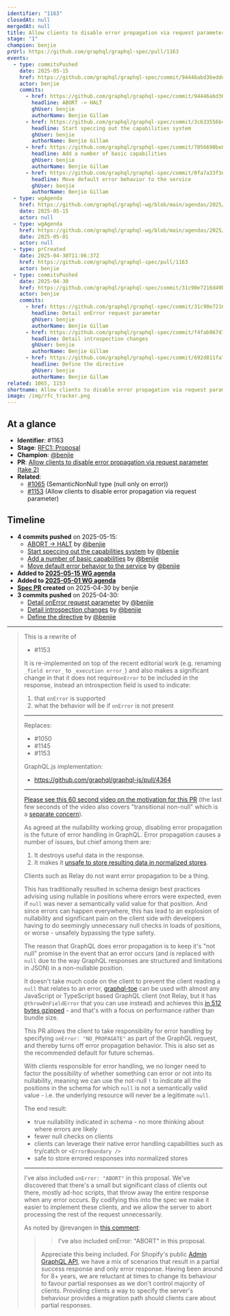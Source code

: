 ```yaml
---
identifier: "1163"
closedAt: null
mergedAt: null
title: Allow clients to disable error propagation via request parameter (take 2)
stage: "1"
champion: benjie
prUrl: https://github.com/graphql/graphql-spec/pull/1163
events:
  - type: commitsPushed
    date: 2025-05-15
    href: https://github.com/graphql/graphql-spec/commit/94446abd36edde953c33e388d06a00d43a3f03d5
    actor: benjie
    commits:
      - href: https://github.com/graphql/graphql-spec/commit/94446abd36edde953c33e388d06a00d43a3f03d5
        headline: ABORT -> HALT
        ghUser: benjie
        authorName: Benjie Gillam
      - href: https://github.com/graphql/graphql-spec/commit/3c633556b4d60e7b61a6945a3438d2f043878ef9
        headline: Start speccing out the capabilities system
        ghUser: benjie
        authorName: Benjie Gillam
      - href: https://github.com/graphql/graphql-spec/commit/7056690be839020447178f1969e6bf9682109be2
        headline: Add a number of basic capabilities
        ghUser: benjie
        authorName: Benjie Gillam
      - href: https://github.com/graphql/graphql-spec/commit/0fa7a33f3e004730a98d2924b9f67a49ca9e8b46
        headline: Move default error behavior to the service
        ghUser: benjie
        authorName: Benjie Gillam
  - type: wgAgenda
    href: https://github.com/graphql/graphql-wg/blob/main/agendas/2025/05-May/15-wg-secondary-eu.md
    date: 2025-05-15
    actor: null
  - type: wgAgenda
    href: https://github.com/graphql/graphql-wg/blob/main/agendas/2025/05-May/01-wg-primary.md
    date: 2025-05-01
    actor: null
  - type: prCreated
    date: 2025-04-30T11:06:37Z
    href: https://github.com/graphql/graphql-spec/pull/1163
    actor: benjie
  - type: commitsPushed
    date: 2025-04-30
    href: https://github.com/graphql/graphql-spec/commit/31c90e7216d49b3f0bbf697c9630edc21369bb53
    actor: benjie
    commits:
      - href: https://github.com/graphql/graphql-spec/commit/31c90e7216d49b3f0bbf697c9630edc21369bb53
        headline: Detail onError request parameter
        ghUser: benjie
        authorName: Benjie Gillam
      - href: https://github.com/graphql/graphql-spec/commit/f4fab967d1040b8ea28e583f428cd280f7197047
        headline: Detail introspection changes
        ghUser: benjie
        authorName: Benjie Gillam
      - href: https://github.com/graphql/graphql-spec/commit/692d811fa7895108af0c959d473e056b327ebab5
        headline: Define the directive
        ghUser: benjie
        authorName: Benjie Gillam
related: 1065, 1153
shortname: Allow clients to disable error propagation via request parameter (take 2)
image: /img/rfc_tracker.png
---
```


## At a glance

- **Identifier**: #1163
- **Stage**: [RFC1: Proposal](https://github.com/graphql/graphql-spec/blob/main/CONTRIBUTING.md#stage-1-proposal)
- **Champion**: [@benjie](https://github.com/benjie)
- **PR**: [Allow clients to disable error propagation via request parameter (take 2)](https://github.com/graphql/graphql-spec/pull/1163)
- **Related**:
  - [#1065](/rfcs/1065 "SemanticNonNull type (null only on error) / RFC0") (SemanticNonNull type (null only on error))
  - [#1153](/rfcs/1153 "Allow clients to disable error propagation via request parameter / RFCX") (Allow clients to disable error propagation via request parameter)

<!-- BEGIN_CUSTOM_TEXT -->



<!-- END_CUSTOM_TEXT -->

## Timeline

- **4 commits pushed** on 2025-05-15:
  - [ABORT -&#x3e; HALT](https://github.com/graphql/graphql-spec/commit/94446abd36edde953c33e388d06a00d43a3f03d5) by [@benjie](https://github.com/benjie)
  - [Start speccing out the capabilities system](https://github.com/graphql/graphql-spec/commit/3c633556b4d60e7b61a6945a3438d2f043878ef9) by [@benjie](https://github.com/benjie)
  - [Add a number of basic capabilities](https://github.com/graphql/graphql-spec/commit/7056690be839020447178f1969e6bf9682109be2) by [@benjie](https://github.com/benjie)
  - [Move default error behavior to the service](https://github.com/graphql/graphql-spec/commit/0fa7a33f3e004730a98d2924b9f67a49ca9e8b46) by [@benjie](https://github.com/benjie)
- **Added to [2025-05-15 WG agenda](https://github.com/graphql/graphql-wg/blob/main/agendas/2025/05-May/15-wg-secondary-eu.md)**
- **Added to [2025-05-01 WG agenda](https://github.com/graphql/graphql-wg/blob/main/agendas/2025/05-May/01-wg-primary.md)**
- **[Spec PR](https://github.com/graphql/graphql-spec/pull/1163) created** on 2025-04-30 by benjie
- **3 commits pushed** on 2025-04-30:
  - [Detail onError request parameter](https://github.com/graphql/graphql-spec/commit/31c90e7216d49b3f0bbf697c9630edc21369bb53) by [@benjie](https://github.com/benjie)
  - [Detail introspection changes](https://github.com/graphql/graphql-spec/commit/f4fab967d1040b8ea28e583f428cd280f7197047) by [@benjie](https://github.com/benjie)
  - [Define the directive](https://github.com/graphql/graphql-spec/commit/692d811fa7895108af0c959d473e056b327ebab5) by [@benjie](https://github.com/benjie)

<!-- VERBATIM -->

---

> This is a rewrite of
> 
> - #1153
> 
> It is re-implemented on top of the recent editorial work (e.g. renaming `_field error_` to `_execution error_`) and also makes a significant change in that it does not require​ `onError` to be included in the response, instead an introspection field is used to indicate:
> 
> 1. that `onError` is supported
> 2. what the behavior will be if `onError` is not present
> 
> ---
> 
> Replaces:
> - #1050 
> - #1145
> - #1153
> 
> GraphQL.js implementation:
> - https://github.com/graphql/graphql-js/pull/4364
> 
> ---
> 
> [Please see this 60 second video on the motivation for this PR](https://www.youtube.com/shorts/gYnVaZz-19A) (the last few seconds of the video also covers "transitional non-null" which is a [separate concern](https://github.com/graphql/graphql-spec/pull/1065)).
> 
> As agreed at the nullability working group, disabling error propagation is the future of error handling in GraphQL. Error propagation causes a number of issues, but chief among them are:
> 
> 1. It destroys useful data in the response.
> 2. It makes it [unsafe to store resulting data in normalized stores](https://github.com/graphql/nullability-wg/discussions/23).
> 
> Clients such as Relay do not want error propagation to be a thing.
> 
> This has traditionally resulted in schema design best practices advising using nullable in positions where errors were expected, even if `null` was never a semantically valid value for that position. And since errors can happen everywhere, this has lead to an explosion of nullability and significant pain on the client side with developers having to do seemingly unnecessary null checks in loads of positions, or worse - unsafely bypassing the type safety.
> 
> The reason that GraphQL does error propagation is to keep it's "not null" promise in the event that an error occurs (and is replaced with `null` due to the way GraphQL responses are structured and limitations in JSON) in a non-nullable position.
> 
> It doesn't take much code on the client to prevent the client reading a `null` that relates to an error, [graphql-toe](https://www.npmjs.com/package/graphql-toe) can be used with almost any JavaScript or TypeScript based GraphQL client (not Relay, but it has `@throwOnFieldError` that you can use instead) and achieves this [in 512 bytes gzipped](https://bundlephobia.com/package/graphql-toe@1.0.0-rc.0) - and that's with a focus on performance rather than bundle size.
> 
> This PR allows the client to take responsibility for error handling by specifying `onError: "NO_PROPAGATE"` as part of the GraphQL request, and thereby turns off error propagation behavior. This is also set as the recommended default for future schemas.
> 
> With clients responsible for error handling, we no longer need to factor the possibility of whether something can error or not into its nullability, meaning we can use the not-null `!` to indicate all the positions in the schema for which `null` is not a semantically valid value - i.e. the underlying resource will never be a legitimate `null`.
> 
> The end result:
> - true nullability indicated in schema - no more thinking about where errors are likely
> - fewer null checks on clients
> - clients can leverage their native error handling capabilities such as try/catch or `<ErrorBoundary />`
> - safe to store errored responses into normalized stores
> 
> ---
> 
> I've also included `onError: "ABORT"` in this proposal. We've discovered that there's a small but significant class​ of clients out there, mostly ad-hoc scripts, that throw away the entire response when any error occurs. By codifying this into the spec we make it easier to implement these clients, and we allow the server to abort processing the rest of the request unnecessarily.
> 
> As noted by @revangen in [this comment](https://github.com/graphql/graphql-spec/pull/1153#issuecomment-2810602063):
> 
> > > I've also included onError: "ABORT" in this proposal.
> >
> > Appreciate this being included. For Shopify's public [Admin GraphQL API](https://shopify.dev/docs/api/admin-graphql), we have a mix of scenarios that result in a partial success response and only error response. Having been around for 8+ years, we are reluctant at times to change its behaviour to favour partial responses as we don't control majority of clients. Providing clients a way to specify the server's behaviour provides a migration path should clients care about partial responses.
